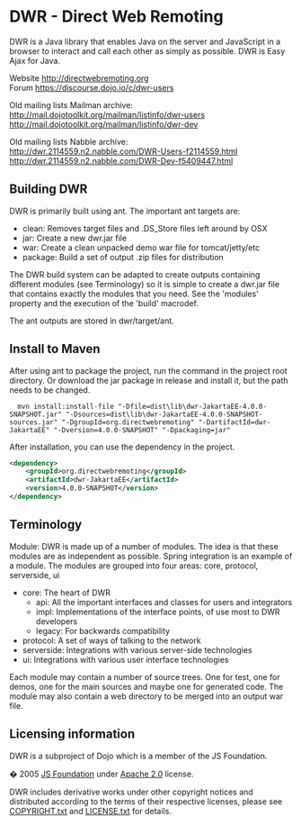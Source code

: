 # DWR - Direct Web Remoting

DWR is a Java library that enables Java on the server and JavaScript in a browser to interact and call each other as simply as possible.
DWR is Easy Ajax for Java.

Website http://directwebremoting.org \
Forum https://discourse.dojo.io/c/dwr-users

Old mailing lists Mailman archive:\
http://mail.dojotoolkit.org/mailman/listinfo/dwr-users \
http://mail.dojotoolkit.org/mailman/listinfo/dwr-dev

Old mailing lists Nabble archive:\
http://dwr.2114559.n2.nabble.com/DWR-Users-f2114559.html \
http://dwr.2114559.n2.nabble.com/DWR-Dev-f5409447.html

## Building DWR

DWR is primarily built using ant. The important ant targets are:
* clean: Removes target files and .DS_Store files left around by OSX
* jar: Create a new dwr.jar file
* war: Create a clean unpacked demo war file for tomcat/jetty/etc
* package: Build a set of output .zip files for distribution

The DWR build system can be adapted to create outputs containing different
modules (see Terminology) so it is simple to create a dwr.jar file that
contains exactly the modules that you need. See the 'modules' property and the
execution of the 'build' macrodef.

The ant outputs are stored in dwr/target/ant.

## Install to Maven

After using ant to package the project, run the command in the project root directory.
Or download the jar package in release and install it, but the path needs to be changed.

```maven
  mvn install:install-file "-Dfile=dist\lib\dwr-JakartaEE-4.0.0-SNAPSHOT.jar" "-Dsources=dist\lib\dwr-JakartaEE-4.0.0-SNAPSHOT-sources.jar" "-DgroupId=org.directwebremoting" "-DartifactId=dwr-JakartaEE" "-Dversion=4.0.0-SNAPSHOT" "-Dpackaging=jar"
```
After installation, you can use the dependency in the project.
```xml
<dependency>
    <groupId>org.directwebremoting</groupId>
    <artifactId>dwr-JakartaEE</artifactId>
    <version>4.0.0-SNAPSHOT</version>
</dependency>
```

## Terminology

Module: DWR is made up of a number of modules. The idea is that these modules
are as independent as possible. Spring integration is an example of a module.
The modules are grouped into four areas: core, protocol, serverside, ui
* core: The heart of DWR
  * api: All the important interfaces and classes for users and integrators
  * impl: Implementations of the interface points, of use most to DWR developers
  * legacy: For backwards compatibility
* protocol: A set of ways of talking to the network
* serverside: Integrations with various server-side technologies
* ui: Integrations with various user interface technologies

Each module may contain a number of source trees. One for test, one for demos,
one for the main sources and maybe one for generated code. The module may also
contain a web directory to be merged into an output war file.

## Licensing information

DWR is a subproject of Dojo which is a member of the JS Foundation.

� 2005 [JS Foundation](https://js.foundation/) under [Apache 2.0](http://www.apache.org/licenses/LICENSE-2.0.html) license.

DWR includes derivative works under other copyright notices and distributed according to the terms of their respective licenses, 
please see [COPYRIGHT.txt](COPYRIGHT.txt) and [LICENSE.txt](LICENSE.txt) for details.
